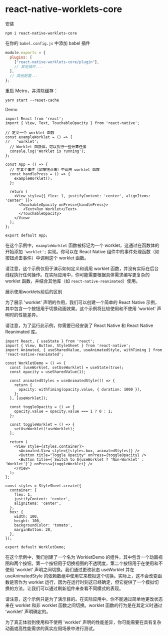 # react-native-worklets-core

安装

```
npm i react-native-worklets-core
```

在你的 `babel.config.js` 中添加 babel 插件

```js
module.exports = {
  plugins: [
    ["react-native-worklets-core/plugin"],
    // 其他插件...
  ],
  // 其他配置...
};

```

重启 Metro，并清除缓存：

```
yarn start --reset-cache
```

Demo

```tsx
import React from 'react';
import { View, Text, TouchableOpacity } from 'react-native';

// 定义一个 worklet 函数
const exampleWorklet = () => {
//   'worklet';
  // Worklet 函数体，可以执行一些计算任务
  console.log('Worklet is running');
};

const App = () => {
  // 在某个事件（如按钮点击）中调用 worklet 函数
  const handlePress = () => {
    exampleWorklet();
  };

  return (
    <View style={{ flex: 1, justifyContent: 'center', alignItems: 'center' }}>
      <TouchableOpacity onPress={handlePress}>
        <Text>Run Worklet</Text>
      </TouchableOpacity>
    </View>
  );
};

export default App;
```

在这个示例中，`exampleWorklet` 函数被标记为一个 worklet，这通过在函数体的开始添加 `'worklet';` 实现。你可以在 React Native 组件中的事件处理函数（如按钮点击事件）中调用这个 worklet 函数。

请注意，这个示例仅用于演示如何定义和调用 worklet 函数，并没有实际在后台线程执行任何操作。在实际应用中，你可能需要根据具体需求编写更复杂的 worklet 函数，并结合其他库（如 `react-native-reanimated`）使用。

展示使用worklets前后的区别

为了展示 'worklet' 声明的作用，我们可以创建一个简单的 React Native 示例，其中包含一个按钮用于切换动画效果。这个示例将比较使用和不使用 'worklet' 声明时的性能差异。

请注意，为了运行此示例，你需要已经安装了 React Native 和 React Native Reanimated 库。

```tsx
import React, { useState } from 'react';
import { View, Button, StyleSheet } from 'react-native';
import Animated, { useSharedValue, useAnimatedStyle, withTiming } from 'react-native-reanimated';

const WorkletDemo = () => {
  const [useWorklet, setUseWorklet] = useState(true);
  const opacity = useSharedValue(1);

  const animatedStyles = useAnimatedStyle(() => {
    return {
      opacity: withTiming(opacity.value, { duration: 1000 }),
    };
  }, [useWorklet]);

  const toggleOpacity = () => {
    opacity.value = opacity.value === 1 ? 0 : 1;
  };

  const toggleWorklet = () => {
    setUseWorklet(!useWorklet);
  };

  return (
    <View style={styles.container}>
      <Animated.View style={[styles.box, animatedStyles]} />
      <Button title="Toggle Opacity" onPress={toggleOpacity} />
      <Button title={`Switch to ${useWorklet ? 'Non-Worklet' : 'Worklet'}`} onPress={toggleWorklet} />
    </View>
  );
};

const styles = StyleSheet.create({
  container: {
    flex: 1,
    justifyContent: 'center',
    alignItems: 'center',
  },
  box: {
    width: 100,
    height: 100,
    backgroundColor: 'tomato',
    marginBottom: 20,
  },
});

export default WorkletDemo;

```

在这个示例中，我们创建了一个名为 WorkletDemo 的组件，其中包含一个动画视图和两个按钮。第一个按钮用于切换视图的不透明度，第二个按钮用于在使用和不使用 'worklet' 声明之间切换。我们通过更改状态 useWorklet 并在 useAnimatedStyle 的依赖数组中使用它来模拟这个切换。实际上，这不会改变函数是否作为 worklet 运行，因为在运行时刻这已经确定，但它提供了一个模拟切换的方法，让我们可以通过刷新组件来查看不同模式的表现。

请注意，这个示例只是为了演示目的。在实际应用中，你不能通过简单地更改状态来在 worklet 和非 worklet 函数之间切换。worklet 函数的行为是在其定义时通过 'worklet' 声明确定的。

为了真正体验到使用和不使用 'worklet' 声明的性能差异，你可能需要在具有复杂动画或高性能需求的真实应用场景中进行测试。